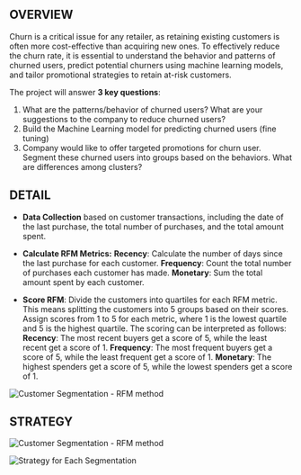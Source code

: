 ## OVERVIEW
Churn is a critical issue for any retailer, as retaining existing customers is often more cost-effective than acquiring new ones. 
To effectively reduce the churn rate, it is essential to understand the behavior and patterns of churned users, 
predict potential churners using machine learning models, and tailor promotional strategies to retain at-risk customers.

The project will answer **3 key questions**:
1. What are the patterns/behavior of churned users? What are your suggestions to the company to reduce churned users?
2. Build the Machine Learning model for predicting churned users (fine tuning)
3. Company would like to offer targeted promotions for churn user. Segment these churned users into groups based on the behaviors. What are differences among clusters?

## DETAIL
- **Data Collection** based on customer transactions, including the date of the last purchase, the total number of purchases, and the total amount spent.

- **Calculate RFM Metrics:**
**Recency**: Calculate the number of days since the last purchase for each customer.
**Frequency**: Count the total number of purchases each customer has made.
**Monetary**: Sum the total amount spent by each customer.
  
- **Score RFM**:
Divide the customers into quartiles for each RFM metric. This means splitting the customers into 5 groups based on their scores.
Assign scores from 1 to 5 for each metric, where 1 is the lowest quartile and 5 is the highest quartile. The scoring can be interpreted as follows:
**Recency**: The most recent buyers get a score of 5, while the least recent get a score of 1.
**Frequency**: The most frequent buyers get a score of 5, while the least frequent get a score of 1.
**Monetary**: The highest spenders get a score of 5, while the lowest spenders get a score of 1.

![Customer Segmentation - RFM method](assets/segment_RFM.png)

## STRATEGY
![Customer Segmentation - RFM method](assets/result_segmen_RFM.png)

![Strategy for Each Segmentation](assets/strategy_segment.png)
